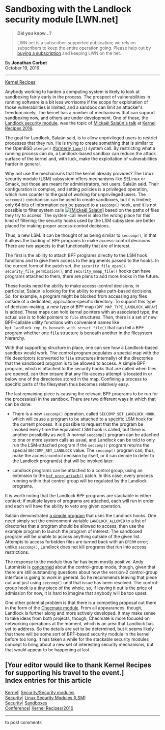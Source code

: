 # Sandboxing with the Landlock security module [LWN.net]

> **Did you know...?**
> 
> LWN.net is a subscriber-supported publication; we rely on subscribers to keep the entire operation going. Please help out by [buying a subscription](/Promo/nst-nag4/subscribe) and keeping LWN on the net. 

By **Jonathan Corbet**  
October 19, 2016 

* * *

[Kernel Recipes](https://lwn.net/Archives/ConferenceByYear/#2016-Kernel_Recipes)

Anybody working to harden a computing system is likely to look at sandboxing fairly early in the process. The prospect of vulnerabilities in running software is a bit less worrisome if the scope for exploitation of those vulnerabilities is limited, and a sandbox can limit an attacker's freedom nicely. The kernel has a number of mechanisms that can support sandboxing now, and others are under development. One of those, the [Landlock security module](/Articles/700607/), was the topic of [Mickaël Salaün's talk](https://kernel-recipes.org/en/2016/talks/seccomp-lsm-unprivileged-sandboxing/) at [Kernel Recipes 2016](https://kernel-recipes.org/en/2016/). 

The goal for Landlock, Salaün said, is to allow unprivileged users to restrict processes that they run. He is trying to create something that is similar to the OpenBSD `pledge()` ([formerly `tame()`](/Articles/651700/)) system call. By restricting what a running process can do, a Landlock-based sandbox can reduce the attack surface of the kernel and, with luck, make the exploitation of vulnerabilities harder in general. 

Why not use the mechanisms that the kernel already provides? The Linux security module (LSM) subsystem offers mechanisms like SELinux or Smack, but those are meant for administrators, not users, Salaün said. Their configuration is complex, and setting policies is a privileged operation, which runs counter to the goal of working for unprivileged users. The `seccomp()` mechanism can be used to create sandboxes, but it is limited; only 64 bits of information can be passed to a `seccomp()` hook, and it is not possible to filter system calls [![\[Mickaël Salaün\]](https://static.lwn.net/images/conf/2016/recipes/MickaëlSalaün-sm.jpg)](/Articles/703880/) based on the paths of files they try to access. The system-call level is also the wrong place for this kind of filtering; the security hooks used by the LSM subsystem are better placed for making proper access-control decisions. 

Thus, a new LSM. It can be thought of as being similar to `seccomp()`, in that it allows the loading of BPF programs to make access-control decisions. There are two aspects to that functionality that are of interest. 

The first is the ability to attach BPF programs directly to the LSM hook functions and to give them access to the arguments passed to the hooks. In the current form of the patch set, the `security_file_open()`, `security_file_permission()`, and `security_mmap_file()` hooks can have programs attached to them; there are plans to add more hooks in the future. 

These hooks need the ability to make access-control decisions; in particular, Salaün is looking for the ability to make path-based decisions. So, for example, a program might be blocked from accessing any files outside of a dedicated, application-specific directory. To support this type of decision-making, a new type of BPF map (`BPF_MAP_TYPE_LANDLOCK_ARRAY`) is added. These maps can hold kernel pointers with an associated type; the actual use is to hold pointers to `file` structures. Then, there is a set of new BPF-callable utility functions with convenient names like `bpf_landlock_cmp_fs_beneath_with_struct_file()` that can tell a BPF program whether one `file` structure is beneath another in the filesystem hierarchy. 

With that supporting structure in place, one can see how a Landlock-based sandbox would work. The control program populates a special map with the file descriptors (converted to `file` structures internally) of the directories that the sandboxed program is to be allowed to access. A simple BPF program, which is attached to the security hooks that are called when files are opened, can then ensure that any file-access attempt is located in or below one of the directories stored in the map. Confining a process to specific parts of the filesystem thus becomes relatively easy. 

The last remaining piece is causing the relevant BPF programs to be run for the process(es) in the sandbox. There are two different ways in which that can be done: 

  * There is a new `seccomp()` operation, called `SECCOMP_SET_LANDLOCK_HOOK`, which will cause a program to be attached to a specific LSM hook for the current process. It is possible to request that the program be invoked every time the equivalent LSM hook is called, but there is another possibility as well. A normal `seccomp()` program can be attached to one or more system calls as usual, and Landlock can be told to only run the LSM-attached program if the `seccomp()` program returns the special `SECCOMP_RET_LANDLOCK` value. The `seccomp()` program can, thus, make the access-control decision by itself, or it can decide to defer to the Landlock program(s) that will be invoked later. 

  * Landlock programs can be attached to a control group, using an extension to the [`bpf_prog_attach()`](/Articles/698073/) patch. In this case, every process running within that control group will be regulated by the Landlock programs. 




It is worth noting that the Landlock BPF programs are stackable in either context; if multiple layers of programs are attached, each will run in order and each will have the ability to veto any given operation. 

Salaün demonstrated [a simple program](/Articles/703889/) that uses the Landlock hooks. One need simply set the environment variable `LANDLOCK_ALLOWED` to a list of directories that a program should be allowed to access, then use the example program to launch the program of interest. The sandboxed program will be unable to access anything outside of the given list. Attempts to access forbidden files are turned back with an `EPERM` error; unlike `seccomp()`, Landlock does not kill programs that run into access restrictions. 

The response to the module thus far has been mostly positive. Andy Lutomirski is [concerned](/Articles/703879/) about the control-group mode, though, given that there are still outstanding questions about how the version-2 control-group interface is going to work in general. So he recommends leaving that piece out and just using `seccomp()` until that issue has been resolved. The control-group hook is a tiny piece of the whole, so, if leaving it out is the price of admission for now, it is hard to imagine that anybody will be too upset. 

One other potential problem is that there is a competing proposal out there in the form of the [Checmate module](/Articles/698843/). From all appearances, though, Landlock is further along and more actively developed. It may make sense to take ideas from both projects, though; Checmate is more focused on networking operations at the moment, which is an area that Landlock has yet to address. So the details are yet to be determined, but it seems likely that there will be some sort of BPF-based security module in the kernel before too long. It has taken a while for the stackable security modules concept to bring about a new set of interesting security mechanisms, but that would appear to be happening at last. 

[Your editor would like to thank Kernel Recipes for supporting his travel to the event.]  
Index entries for this article  
---  
[Kernel](/Kernel/Index)| [Security/Security modules](/Kernel/Index#Security-Security_modules)  
[Security](/Security/Index/)| [Linux Security Modules (LSM)](/Security/Index/#Linux_Security_Modules_LSM)  
[Security](/Security/Index/)| [Sandboxes](/Security/Index/#Sandboxes)  
[Conference](/Archives/ConferenceIndex/)| [Kernel Recipes/2016](/Archives/ConferenceIndex/#Kernel_Recipes-2016)  
  


* * *

to post comments 
